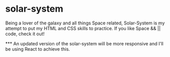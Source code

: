 # solar-system

Being a lover of the galaxy and all things Space related, Solar-System is my attempt to put my HTML and CSS skills to practice. If you like Space && || code, check it out!



*** An updated version of the solar-system will be more responsive and I'll be using React to achieve this.
